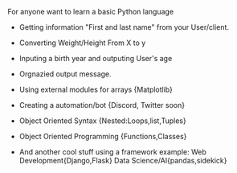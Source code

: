 For anyone want to learn a basic Python language

- Getting information "First and last name" from your User/client.

- Converting Weight/Height From X to y 

- Inputing a birth year and outputing User's age

- Orgnazied output message.

- Using external modules for arrays {Matplotlib}

- Creating a automation/bot {Discord, Twitter soon}

- Object Oriented Syntax {Nested:Loops,list,Tuples}

- Object Oriented Programming {Functions,Classes}

- And another cool stuff using a framework example: Web Development{Django,Flask} Data Science/AI{pandas,sidekick}